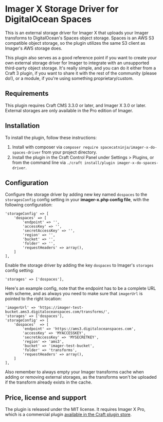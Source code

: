 # Imager X Storage Driver for DigitalOcean Spaces

This is an external storage driver for Imager X that uploads your Imager transforms to DigitalOcean's Spaces object storage. Spaces is an AWS S3 compatible object storage, so the plugin utilizes the same S3 client as Imager's AWS storage does.

This plugin also serves as a good reference point if you want to create your own external storage driver for Imager to integrate with an unsupported third-party object storage. It's really simple, and you can do it either from a Craft 3 plugin, if you want to share it with the rest of the community (please do!), or a module, if you're using something proprietary/custom.

## Requirements

This plugin requires Craft CMS 3.3.0 or later, and Imager X 3.0 or later. External storages are only available in the Pro edition of Imager. 

## Installation

To install the plugin, follow these instructions:

1. Install with composer via `composer require spacecatninja/imager-x-do-spaces-driver` from your project directory.
2. Install the plugin in the Craft Control Panel under Settings > Plugins, or from the command line via `./craft install/plugin imager-x-do-spaces-driver`.

## Configuration

Configure the storage driver by adding new key named `dospaces` to the `storagesConfig` config setting in your **imager-x.php config file**, with the following configuration:

    'storageConfig' => [
        'dospaces' => [
            'endpoint' => '',
            'accessKey' => '',
            'secretAccessKey' => '',
            'region' => '',
            'bucket' => '',
            'folder' => '',
            'requestHeaders' => array(),
        ]
    ],

Enable the storage driver by adding the key `dospaces` to Imager's `storages` config setting:

    'storages' => ['dospaces'],

Here's an example config, note that the endpoint has to be a complete URL with scheme, and as always you need to make sure that `imagerUrl` is pointed to the right location:

    'imagerUrl' => 'https://imager-test-bucket.ams3.digitaloceanspaces.com/transforms/',
    'storages' => ['dospaces'],
    'storageConfig' => [
        'dospaces'  => [
            'endpoint' => 'https://ams3.digitaloceanspaces.com',
            'accessKey' => 'MYACCESSKEY',
            'secretAccessKey' => 'MYSECRETKEY',
            'region' => 'ams3',
            'bucket' => 'imager-test-bucket',
            'folder' => 'transforms',
            'requestHeaders' => array(),
        ]
    ],
    
Also remember to always empty your Imager transforms cache when adding or removing external storages, as the transforms won't be uploaded if the transform already exists in the cache.
 

Price, license and support
---
The plugin is released under the MIT license. It requires Imager X Pro, which is a commercial plugin [available in the Craft plugin store](https://plugins.craftcms.com/imager-x). 
